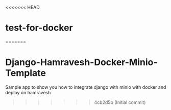 <<<<<<< HEAD
# test-for-docker
=======
# Django-Hamravesh-Docker-Minio-Template
 Sample app to show you how to integrate django with minio with docker and deploy on hamravesh
>>>>>>> 4cb2d5b (Initial commit)
